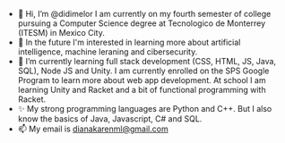 - 👋 Hi, I’m @didimelor I am currently on my fourth semester of college pursuing a Computer Science degree at Tecnologico de Monterrey (ITESM) in Mexico City.
- 👀 In the future I'm interested in learning more about artificial intelligence, machine leraning and cibersecurity.
- 🌱 I’m currently learning full stack development (CSS, HTML, JS, Java, SQL), Node JS and Unity. I am currently enrolled on the SPS Google Program to learn more about web app development. At school I am learning Unity and Racket and a bit of functional programming with Racket.
- ✨ My strong programming languages are Python and C++. But I also know the basics of Java, Javascript, C# and SQL.
- 📫 My email is dianakarenml@gmail.com

